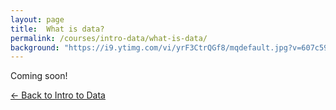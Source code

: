 ```yaml
---
layout: page
title:  What is data?
permalink: /courses/intro-data/what-is-data/
background: "https://i9.ytimg.com/vi/yrF3CtrQGf8/mqdefault.jpg?v=607c5935&sqp=CNicrYYG&rs=AOn4CLCbNuBxs8l8O6v6tCMT2R35AI3puw"
---
```


Coming soon!

<a class="btn btn-primary float-left" href="{{ site.url }}/intro-data/">&larr;
    Back to Intro to Data<span class="d-none d-md-inline"></span></a>